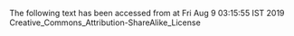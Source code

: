 The following text has been accessed from at Fri Aug 9 03:15:55 IST 2019
Creative_Commons_Attribution-ShareAlike_License
